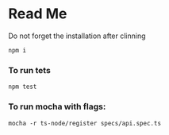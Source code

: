 # Read Me
Do not forget the installation after clinning
```
npm i
```

### To run tets
```
npm test
```

### To run mocha with flags:
```
mocha -r ts-node/register specs/api.spec.ts
```